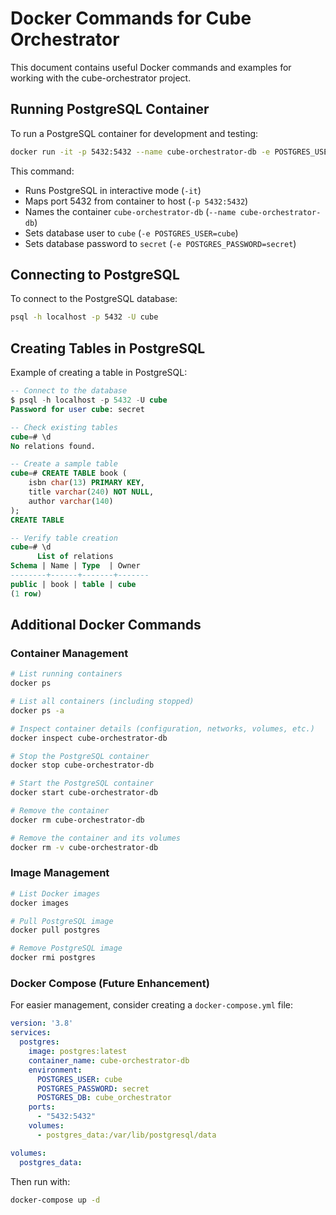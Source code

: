# Docker Commands for Cube Orchestrator

This document contains useful Docker commands and examples for working with the cube-orchestrator project.

## Running PostgreSQL Container

To run a PostgreSQL container for development and testing:

```bash
docker run -it -p 5432:5432 --name cube-orchestrator-db -e POSTGRES_USER=cube -e POSTGRES_PASSWORD=secret postgres
```

This command:

- Runs PostgreSQL in interactive mode (`-it`)
- Maps port 5432 from container to host (`-p 5432:5432`)
- Names the container `cube-orchestrator-db` (`--name cube-orchestrator-db`)
- Sets database user to `cube` (`-e POSTGRES_USER=cube`)
- Sets database password to `secret` (`-e POSTGRES_PASSWORD=secret`)

## Connecting to PostgreSQL

To connect to the PostgreSQL database:

```bash
psql -h localhost -p 5432 -U cube
```

## Creating Tables in PostgreSQL

Example of creating a table in PostgreSQL:

```sql
-- Connect to the database
$ psql -h localhost -p 5432 -U cube
Password for user cube: secret

-- Check existing tables
cube=# \d
No relations found.

-- Create a sample table
cube=# CREATE TABLE book (
    isbn char(13) PRIMARY KEY,
    title varchar(240) NOT NULL,
    author varchar(140)
);
CREATE TABLE

-- Verify table creation
cube=# \d
      List of relations
Schema | Name | Type  | Owner
--------+------+-------+-------
public | book | table | cube
(1 row)
```

## Additional Docker Commands

### Container Management

```bash
# List running containers
docker ps

# List all containers (including stopped)
docker ps -a

# Inspect container details (configuration, networks, volumes, etc.)
docker inspect cube-orchestrator-db

# Stop the PostgreSQL container
docker stop cube-orchestrator-db

# Start the PostgreSQL container
docker start cube-orchestrator-db

# Remove the container
docker rm cube-orchestrator-db

# Remove the container and its volumes
docker rm -v cube-orchestrator-db
```

### Image Management

```bash
# List Docker images
docker images

# Pull PostgreSQL image
docker pull postgres

# Remove PostgreSQL image
docker rmi postgres
```

### Docker Compose (Future Enhancement)

For easier management, consider creating a `docker-compose.yml` file:

```yaml
version: '3.8'
services:
  postgres:
    image: postgres:latest
    container_name: cube-orchestrator-db
    environment:
      POSTGRES_USER: cube
      POSTGRES_PASSWORD: secret
      POSTGRES_DB: cube_orchestrator
    ports:
      - "5432:5432"
    volumes:
      - postgres_data:/var/lib/postgresql/data

volumes:
  postgres_data:
```

Then run with:

```bash
docker-compose up -d
```

